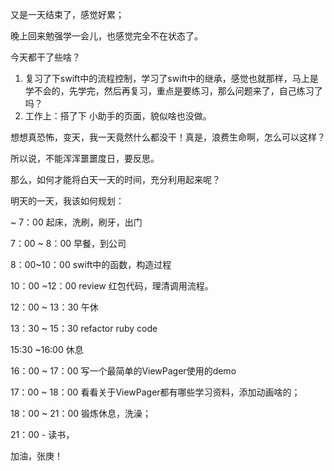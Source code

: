 又是一天结束了，感觉好累；

晚上回来勉强学一会儿，也感觉完全不在状态了。

今天都干了些啥？

1. 复习了下swift中的流程控制，学习了swift中的继承，感觉也就那样，马上是学不会的，先学完，然后再复习，重点是要练习，那么问题来了，自己练习了吗？
2. 工作上：搭了下 小助手的页面，貌似啥也没做。

想想真恐怖，变天，我一天竟然什么都没干！真是，浪费生命啊，怎么可以这样？

所以说，不能浑浑噩噩度日，要反思。

那么，如何才能将白天一天的时间，充分利用起来呢？

明天的一天，我该如何规划：

~ 7：00 起床，洗刷，刷牙，出门

7：00 ~ 8：00 早餐，到公司

8：00~10：00 swift中的函数，构造过程

10：00 ~12：00 review 红包代码，理清调用流程。

12：00 ~ 13：30 午休

13：30 ~ 15：30  refactor ruby code

15:30 ~16:00 休息

16：00 ~ 17：00 写一个最简单的ViewPager使用的demo

17：00 ~ 18：00 看看关于ViewPager都有哪些学习资料，添加动画啥的；

18：00 ~ 21：00 锻炼休息，洗澡；

21：00 - 读书，


加油，张庚！



